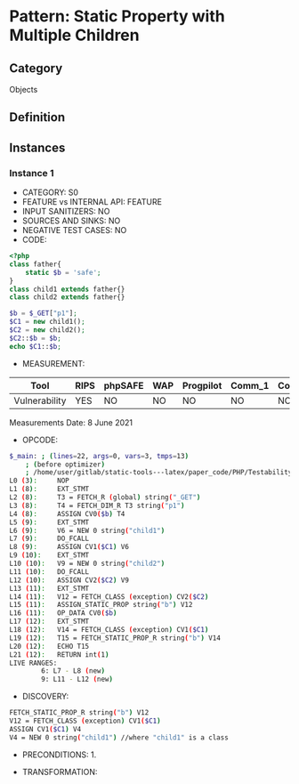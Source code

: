 # Pattern: Static Property with Multiple Children

## Category

Objects

## Definition

## Instances

### Instance 1

- CATEGORY: S0
- FEATURE vs INTERNAL API: FEATURE
- INPUT SANITIZERS:  NO
- SOURCES AND SINKS: NO 
- NEGATIVE TEST CASES: NO
- CODE:

```php
<?php
class father{
    static $b = 'safe';
}
class child1 extends father{}
class child2 extends father{}

$b = $_GET["p1"];
$C1 = new child1();
$C2 = new child2();
$C2::$b = $b;
echo $C1::$b;
```

- MEASUREMENT:

| Tool          | RIPS | phpSAFE | WAP  | Progpilot | Comm_1 | Comm_2 | Correct |
| ------------- | ---- | ------- | ---- | --------- | ------- | --------- | ------- |
| Vulnerability |YES   | NO      | NO   | NO        | NO      | NO        | YES     |
Measurements Date: 8 June 2021

- OPCODE:

```bash
$_main: ; (lines=22, args=0, vars=3, tmps=13)
    ; (before optimizer)
    ; /home/user/gitlab/static-tools---latex/paper_code/PHP/Testability_Patterns/87_static_prop_multiple_child/87_static_prop_multiple_children.php:1-12
L0 (3):     NOP
L1 (8):     EXT_STMT
L2 (8):     T3 = FETCH_R (global) string("_GET")
L3 (8):     T4 = FETCH_DIM_R T3 string("p1")
L4 (8):     ASSIGN CV0($b) T4
L5 (9):     EXT_STMT
L6 (9):     V6 = NEW 0 string("child1")
L7 (9):     DO_FCALL
L8 (9):     ASSIGN CV1($C1) V6
L9 (10):    EXT_STMT
L10 (10):   V9 = NEW 0 string("child2")
L11 (10):   DO_FCALL
L12 (10):   ASSIGN CV2($C2) V9
L13 (11):   EXT_STMT
L14 (11):   V12 = FETCH_CLASS (exception) CV2($C2)
L15 (11):   ASSIGN_STATIC_PROP string("b") V12
L16 (11):   OP_DATA CV0($b)
L17 (12):   EXT_STMT
L18 (12):   V14 = FETCH_CLASS (exception) CV1($C1)
L19 (12):   T15 = FETCH_STATIC_PROP_R string("b") V14
L20 (12):   ECHO T15
L21 (12):   RETURN int(1)
LIVE RANGES:
        6: L7 - L8 (new)
        9: L11 - L12 (new)
```

- DISCOVERY:

```bash
FETCH_STATIC_PROP_R string("b") V12
V12 = FETCH_CLASS (exception) CV1($C1)
ASSIGN CV1($C1) V4
V4 = NEW 0 string("child1") //where "child1" is a class
```

- PRECONDITIONS:
   1.

- TRANSFORMATION: 

```

```

